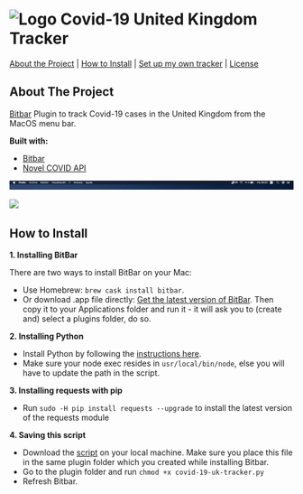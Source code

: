 # <img src="https://www.countryflags.io/gb/shiny/48.png" alt="Logo" height="24"> Covid-19 United Kingdom Tracker

[About the Project](#about-the-project) | [How to Install](#how-to-install) | [Set up my own tracker](#set-up-my-own-tracker) | [License](#license)


## About The Project

[Bitbar](https://getbitbar.com/) Plugin to track Covid-19 cases in the United Kingdom from the MacOS menu bar.

**Built with:**

- [Bitbar](https://getbitbar.com/)
- [Novel COVID API](https://github.com/NovelCOVID/API)

![](https://github.com/bryandms/covid-19costaricatracker/blob/master/media/minimisedpreview.png?raw=true)

![](https://github.com/bryandms/covid-19costaricatracker/blob/master/media/fullscreenpreview.png?raw=true)

## How to Install

**1. Installing BitBar**

There are two ways to install BitBar on your Mac:

- Use Homebrew: `brew cask install bitbar`.
- Or download .app file directly: [Get the latest version of BitBar](https://github.com/matryer/bitbar/releases). Then copy it to your Applications folder and run it - it will ask you to (create and) select a plugins folder, do so.

**2. Installing Python**

- Install Python by following the [instructions here](https://www.python.org/downloads/).
- Make sure your node exec resides in `usr/local/bin/node`, else you will have to update the path in the script.

**3. Installing requests with pip**

- Run `sudo -H pip install requests --upgrade` to install the latest version of the requests module

**4. Saving this script**

- Download the [script](https://github.com/benjamin-sommer/covid-19-uk-tracker/master/covid-19-uk-tracker.py) on your local machine. Make sure you place this file in the same plugin folder which you created while installing Bitbar.
- Go to the plugin folder and run `chmod +x covid-19-uk-tracker.py`
- Refresh Bitbar.

